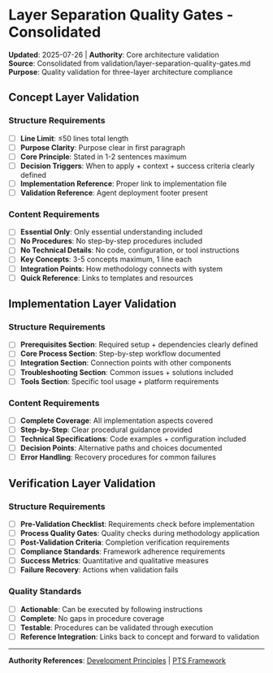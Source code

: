# Layer Separation Quality Gates - Consolidated

**Updated**: 2025-07-26 | **Authority**: Core architecture validation  
**Source**: Consolidated from validation/layer-separation-quality-gates.md  
**Purpose**: Quality validation for three-layer architecture compliance

## Concept Layer Validation

### Structure Requirements
- [ ] **Line Limit**: ≤50 lines total length
- [ ] **Purpose Clarity**: Purpose clear in first paragraph
- [ ] **Core Principle**: Stated in 1-2 sentences maximum
- [ ] **Decision Triggers**: When to apply + context + success criteria clearly defined
- [ ] **Implementation Reference**: Proper link to implementation file
- [ ] **Validation Reference**: Agent deployment footer present

### Content Requirements
- [ ] **Essential Only**: Only essential understanding included
- [ ] **No Procedures**: No step-by-step procedures included
- [ ] **No Technical Details**: No code, configuration, or tool instructions
- [ ] **Key Concepts**: 3-5 concepts maximum, 1 line each
- [ ] **Integration Points**: How methodology connects with system
- [ ] **Quick Reference**: Links to templates and resources

## Implementation Layer Validation

### Structure Requirements
- [ ] **Prerequisites Section**: Required setup + dependencies clearly defined
- [ ] **Core Process Section**: Step-by-step workflow documented
- [ ] **Integration Section**: Connection points with other components
- [ ] **Troubleshooting Section**: Common issues + solutions included
- [ ] **Tools Section**: Specific tool usage + platform requirements

### Content Requirements
- [ ] **Complete Coverage**: All implementation aspects covered
- [ ] **Step-by-Step**: Clear procedural guidance provided
- [ ] **Technical Specifications**: Code examples + configuration included
- [ ] **Decision Points**: Alternative paths and choices documented
- [ ] **Error Handling**: Recovery procedures for common failures

## Verification Layer Validation

### Structure Requirements
- [ ] **Pre-Validation Checklist**: Requirements check before implementation
- [ ] **Process Quality Gates**: Quality checks during methodology application
- [ ] **Post-Validation Criteria**: Completion verification requirements
- [ ] **Compliance Standards**: Framework adherence requirements
- [ ] **Success Metrics**: Quantitative and qualitative measures
- [ ] **Failure Recovery**: Actions when validation fails

### Quality Standards
- [ ] **Actionable**: Can be executed by following instructions
- [ ] **Complete**: No gaps in procedure coverage
- [ ] **Testable**: Procedures can be validated through execution
- [ ] **Reference Integration**: Links back to concept and forward to validation

---
**Authority References**: [Development Principles](development-principles.md) | [PTS Framework](pts-framework-consolidated.md)